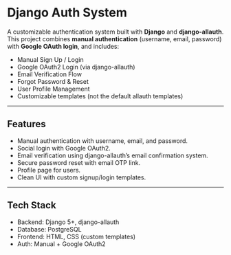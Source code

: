 # Django Auth System

A customizable authentication system built with **Django** and **django-allauth**.  
This project combines **manual authentication** (username, email, password) with **Google OAuth login**, and includes:

- Manual Sign Up / Login
- Google OAuth2 Login (via django-allauth)
- Email Verification Flow
- Forgot Password & Reset
- User Profile Management
- Customizable templates (not the default allauth templates)

---

## Features
- Manual authentication with username, email, and password.
- Social login with Google OAuth2.
- Email verification using django-allauth’s email confirmation system.
- Secure password reset with email OTP link.
- Profile page for users.
- Clean UI with custom signup/login templates.

---

## Tech Stack
- Backend: Django 5+, django-allauth
- Database: PostgreSQL 
- Frontend: HTML, CSS (custom templates)
- Auth: Manual + Google OAuth2

